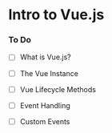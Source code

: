 # Intro to Vue.js

### To Do
* [ ] What is Vue.js?
* [ ] The Vue Instance
* [ ] Vue Lifecycle Methods
* [ ] Event Handling
* [ ] Custom Events

